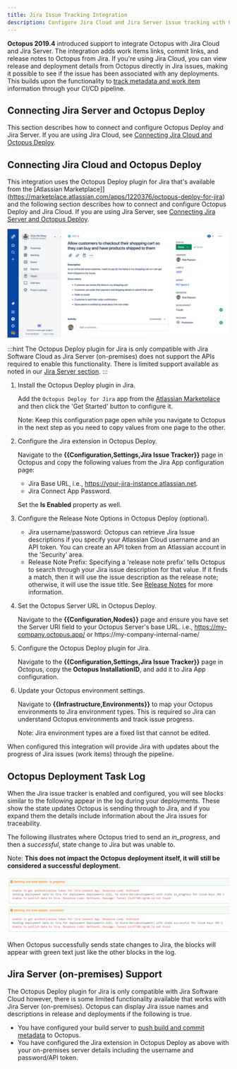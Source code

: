 ```yaml
---
title: Jira Issue Tracking Integration
description: Configure Jira Cloud and Jira Server issue tracking with Octopus.
---
```


**Octopus 2019.4** introduced support to integrate Octopus with Jira Cloud and Jira Server. The integration adds work items links, commit links, and release notes to Octopus from Jira. If you're using Jira Cloud, you can view release and deployment details from Octopus directly in Jira issues, making it possible to see if the issue has been associated with any deployments. This builds upon the functionality to [track metadata and work item](/docs/api-and-integration/metadata/index.md) information through your CI/CD pipeline.

## Connecting Jira Server and Octopus Deploy

This section describes how to connect and configure Octopus Deploy and Jira Server. If you are using Jira Cloud, see [Connecting Jira Cloud and Octopus Deploy](#jira-cloud).

<!-- steps go here -->



## Connecting Jira Cloud and Octopus Deploy

This integration uses the Octopus Deploy plugin for Jira that's available from the [Atlassian Marketplace]](https://marketplace.atlassian.com/apps/1220376/octopus-deploy-for-jira) and the following section describes how to connect and configure Octopus Deploy and Jira Cloud. If you are using Jira Server, see [Connecting Jira Server and Octopus Deploy](#jira-server).

![Jira Deployments](jira-deployment.png "width=500")

:::hint
The Octopus Deploy plugin for Jira is only compatible with Jira Software Cloud as Jira Server (on-premises) does not support the APIs required to enable this functionality. There is limited support available as noted in our [Jira Server section](#jira-server-on-prem-support).
:::

1. Install the Octopus Deploy plugin in Jira.

    Add the `Octopus Deploy for Jira` app from the [Atlassian Marketplace](https://marketplace.atlassian.com/apps/1220376/octopus-deploy-for-jira) and then click the 'Get Started' button to configure it.

    Note: Keep this configuration page open while you navigate to Octopus in the next step as you need to copy values from one page to the other.

1. Configure the Jira extension in Octopus Deploy.

    Navigate to the **{{Configuration,Settings,Jira Issue Tracker}}** page in Octopus and copy the following values from the Jira App configuration page:

    - Jira Base URL, i.e., https://your-jira-instance.atlassian.net.
    - Jira Connect App Password.

    Set the **Is Enabled** property as well.

1. Configure the Release Note Options in Octopus Deploy (optional).

    - Jira username/password: Octopus can retrieve Jira Issue descriptions if you specify your Atlassian Cloud username and an API token. You can create an API token from an Atlassian account in the 'Security' area.
    - Release Note Prefix: Specifying a 'release note prefix' tells Octopus to search through your Jira issue description for that value. If it finds a match, then it will use the issue description as the release note; otherwise, it will use the issue title. See [Release Notes](/docs/api-and-integration/metadata/release-notes-templates.md) for more information.

1. Set the Octopus Server URL in Octopus Deploy.

    Navigate to the **{{Configuration,Nodes}}** page and ensure you have set the Server URI field to your Octopus Server's base URL. i.e., https://my-company.octopus.app/ or https://my-company-internal-name/

1. Configure the Octopus Deploy plugin for Jira.

    Navigate to the **{{Configuration,Settings,Jira Issue Tracker}}** page in Octopus, copy the **Octopus InstallationID**, and add it to Jira App configuration.

1. Update your Octopus environment settings.

    Navigate to **{{Infrastructure,Environments}}** to map your Octopus environments to Jira environment types. This is required so Jira can understand Octopus environments and track issue progress.

    Note: Jira environment types are a fixed list that cannot be edited.

When configured this integration will provide Jira with updates about the progress of Jira issues (work items) through the pipeline.

## Octopus Deployment Task Log

When the Jira issue tracker is enabled and configured, you will see blocks similar to the following appear in the log during your deployments. These show the state updates Octopus is sending through to Jira, and if you expand them the details include information about the Jira issues for traceability.

The following illustrates where Octopus tried to send an _in_progress_, and then a _successful_, state change to Jira but was unable to.

Note: **This does not impact the Octopus deployment itself, it will still be considered a successful deployment.**

![Deployment task log](deploy-task-log.png)

When Octopus successfully sends state changes to Jira, the blocks will appear with green text just like the other blocks in the log.

## Jira Server (on-premises) Support

The Octopus Deploy plugin for Jira is only compatible with Jira Software Cloud however, there is some limited functionality available that works with Jira Server (on-premises). Octopus can display Jira issue names and descriptions in release and deployments if the following is true.

* You have configured your build server to [push build and commit metadata](/docs/api-and-integration/metadata/index.md) to Octopus.
* You have configured the Jira extension in Octopus Deploy as above with your on-premises server details including the username and password/API token.
